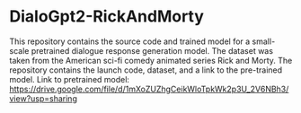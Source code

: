 # DialoGpt2-RickAndMorty
This repository contains the source code and trained model for a small-scale pretrained dialogue response generation model. The dataset was taken from the American sci-fi comedy animated series Rick and Morty.
The repository contains the launch code, dataset, and a link to the pre-trained model.
Link to pretrained model: https://drive.google.com/file/d/1mXoZUZhgCeikWloTpkWk2p3U_2V6NBh3/view?usp=sharing
